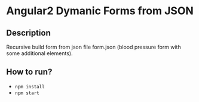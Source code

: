 # Angular2 Dymanic Forms from JSON

## Description
Recursive build form from json file form.json (blood pressure form with some additional elements).

## How to run?

- `npm install`
- `npm start`


